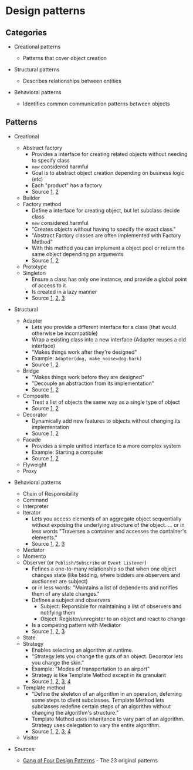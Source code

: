 # Design patterns

## Categories

- Creational patterns
    - Patterns that cover object creation

- Structural patterns
    - Describes relationships between entities

- Behavioral patterns
    - Identifies common communication patterns between objects

## Patterns

- Creational
    - Abstract factory
        - Provides a interface for creating related objects without needing to specify class
        - `new` considered harmful
        - Goal is to abstract object creation depending on business logic (etc)
        - Each "product" has a factory
        - Source [1](https://sourcemaking.com/design_patterns/abstract_factory), [2](https://github.com/faif/python-patterns/blob/master/creational/abstract_factory.py)
    - Builder
    - Factory method
        - Define a interface for creating object, but let subclass decide class
        - `new` considered harmful
        - "Creates objects without having to specify the exact class."
        - "Abstract Factory classes are often implemented with Factory Method"
        - With this method you can implement a object pool or return the same object depending pn arguments
        - Source [1](https://sourcemaking.com/design_patterns/factory_method), [2](https://github.com/faif/python-patterns/blob/master/creational/factory_method.py)
    - Prototype
    - Singleton
        - Ensure a class has only one instance, and provide a global point of access to it.
        - Is created in a lazy manner
        - Source [1](https://en.wikibooks.org/wiki/Computer_Science_Design_Patterns/Singleton), [2](https://en.wikipedia.org/wiki/Singleton_pattern), [3](https://sourcemaking.com/design_patterns/singleton)

- Structural
    - Adapter
        - Lets you provide a different interface for a class (that would otherwise be incompatible)
        - Wrap a existing class into a new interface (Adapter reuses a old interface)
        - "Makes things work after they're designed"
        - Example: `Adapter(dog, make_noise=dog.bark)`
        - Source [1](https://github.com/faif/python-patterns/blob/master/structural/adapter.py), [2](https://sourcemaking.com/design_patterns/adapter)
    - Bridge
        - "Makes things work before they are designed"
        - "Decouple an abstraction from its implementation"
        - Source [1](https://sourcemaking.com/design_patterns/bridge), [2](https://github.com/faif/python-patterns/blob/master/structural/bridge.py)
    - Composite
        - Treat a list of objects the same way as a single type of object
        - Source [1](https://github.com/faif/python-patterns/blob/master/structural/composite.py), [2](https://sourcemaking.com/design_patterns/composite)
    - Decorator
        - Dynamically add new features to objects without changing its implementation
        - Source [1](https://github.com/faif/python-patterns/blob/master/structural/decorator.py), [2](https://sourcemaking.com/design_patterns/decorator)
    - Facade
        - Provides a simple unified interface to a more complex system
        - Example: Starting a computer
        - Source [1](https://github.com/faif/python-patterns/blob/master/structural/facade.py), [2](https://sourcemaking.com/design_patterns/facade)
    - Flyweight
    - Proxy

- Behavioral patterns
    - Chain of Responsibility
    - Command
    - Interpreter
    - Iterator
        - Lets you access elements of an aggregate object sequentially without exposing the underlying structure of the object.
        ... or in less words "Traverses a container and accesses the container's elements."
        - Source [1](https://sourcemaking.com/design_patterns/iterator), [2](https://en.wikibooks.org/wiki/Computer_Science_Design_Patterns/Iterator), [3](https://github.com/faif/python-patterns/blob/master/behavioral/iterator.py)
    - Mediator
    - Momento
    - Observer (or `Publish/Subscribe` or `Event Listener`)
        - Fefines a one-to-many relationship so that when one object changes state (like bidding, where bidders are observers and auctioneer are subject)
        - or in less words: "Maintains a list of dependents and notifies them of any state changes."
        - Defines a subject and observers
            - Subject: Reponsible for maintaining a list of observers and notifying them
            - Object: Register/unregister to an object and react to change
        - Is a competing pattern with Mediator
        - Source [1](https://sourcemaking.com/design_patterns/observer), [2](https://github.com/faif/python-patterns/blob/master/behavioral/observer.py), [3](https://en.wikipedia.org/wiki/Observer_pattern)
    - State
    - Strategy
        - Enables selecting an algorithm at runtime.
        - "Strategy lets you change the guts of an object. Decorator lets you change the skin."
        - Example: "Modes of transportation to an airport"
		- Strategy is like Template Method except in its granularit
        - Source [1](https://sourcemaking.com/design_patterns/strategy), [2](https://sourcemaking.com/design_patterns/strategy), [3](https://en.wikibooks.org/wiki/Computer_Science_Design_Patterns/Strategy), [4](https://github.com/faif/python-patterns/blob/master/behavioral/strategy.py)
    - Template method
        - "Define the skeleton of an algorithm in an operation, deferring some steps to client subclasses. Template Method lets subclasses redefine certain steps of an algorithm without changing the algorithm's structure."
		- Template Method uses inheritance to vary part of an algorithm. Strategy uses delegation to vary the entire algorithm.
        - Source [1](https://sourcemaking.com/design_patterns/template_method), [2](https://en.wikipedia.org/wiki/Template_method_pattern), [3](https://en.wikibooks.org/wiki/Computer_Science_Design_Patterns/Template_method), [4](https://github.com/faif/python-patterns/blob/master/behavioral/template.py)
    - Visitor



- Sources:
    - [Gang of Four Design Patterns](http://www.blackwasp.co.uk/gofpatterns.aspx) - The 23 original patterns
